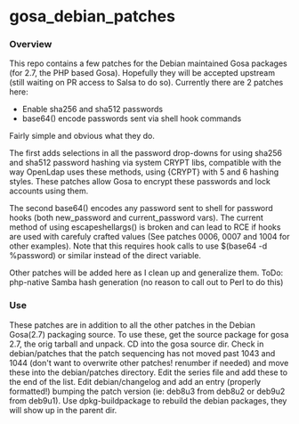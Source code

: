 # gosa_debian_patches
### Overview
This repo contains a few patches for the Debian maintained Gosa packages (for 2.7, the PHP based Gosa). Hopefully they will be accepted upstream (still waiting on PR access to Salsa to do so). Currently there are 2 patches here:

* Enable sha256 and sha512 passwords
* base64() encode passwords sent via shell hook commands

Fairly simple and obvious what they do.

The first adds selections in all the password drop-downs for using sha256 and sha512 password hashing via system CRYPT libs, compatible with the way OpenLdap uses these methods, using {CRYPT} with $5$ and $6$ hashing styles. These patches allow Gosa to encrypt these passwords and lock accounts using them.

The second base64() encodes any password sent to shell for password hooks (both new_password and current_password vars). The current method of using escapeshellargs() is broken and can lead to RCE if hooks are used with carefuly crafted values (See patches 0006, 0007 and 1004 for other examples). Note that this requires hook calls to use $(base64 -d %password) or similar instead of the direct variable.

Other patches will be added here as I clean up and generalize them.
ToDo: php-native Samba hash generation (no reason to call out to Perl to do this)

### Use

These patches are in addition to all the other patches in the Debian Gosa(2.7) packaging source. To use these, get the source package for gosa 2.7, the orig tarball and unpack. CD into the gosa source dir. Check in debian/patches that the patch sequencing has not moved past 1043 and 1044 (don't want to overwrite other patches! renumber if needed) and move these into the debian/patches directory. Edit the series file and add these to the end of the list. Edit debian/changelog and add an entry (properly formatted!) bumping the patch version (ie: deb8u3 from deb8u2 or deb9u2 from deb9u1). Use dpkg-buildpackage to rebuild the debian packages, they will show up in the parent dir.
